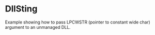 # DllSting
Example showing how to pass LPCWSTR (pointer to constant wide char) argument to an unmanaged DLL.
